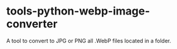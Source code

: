 # tools-python-webp-image-converter
 A tool to convert to JPG or PNG all .WebP files located in a folder.

